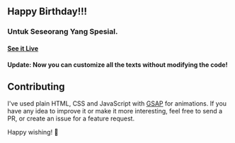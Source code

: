 ## Happy Birthday!!!

### Untuk Seseorang Yang Spesial.

#### [See it Live](https://rammmpr.github.io/hbd-dhini-2024/)

#### Update: Now you can customize all the texts without modifying the code!

## Contributing

I've used plain HTML, CSS and JavaScript with [GSAP](https://greensock.com/gsap) for animations.
If you have any idea to improve it or make it more interesting, feel free to send a PR, or create an issue for a feature request.

Happy wishing! 🎉
